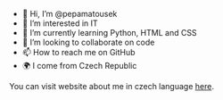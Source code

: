 - 👋 Hi, I’m @pepamatousek
- 👀 I’m interested in IT
- 🌱 I’m currently learning Python, HTML and CSS
- 💞️ I’m looking to collaborate on code
- 📫 How to reach me on GitHub
- 🌍 I come from Czech Republic

You can visit website about me in czech language [here](http://pepamatousek.cekuj.net/).

<!---
pepamatousek/pepamatousek is a ✨ special ✨ repository because its `README.md` (this file) appears on your GitHub profile.
You can click the Preview link to take a look at your changes.
--->
